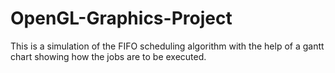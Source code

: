 # OpenGL-Graphics-Project
This is a simulation of the FIFO scheduling algorithm with the help of a gantt chart showing how the jobs are to be executed.
